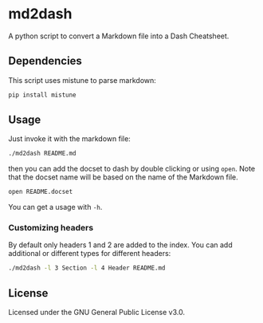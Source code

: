 # md2dash

A python script to convert a Markdown file into a Dash Cheatsheet.

## Dependencies

This script uses mistune to parse markdown:

```bash
pip install mistune

```

## Usage

Just invoke it with the markdown file:

```bash
./md2dash README.md
```

then you can add the docset to dash by double clicking or using `open`.
Note that the docset name will be based on the name of the Markdown file.


```bash
open README.docset
```

You can get a usage with `-h`.

### Customizing headers

By default only headers 1 and 2 are added to the index. You can add additional or different types for different headers:

```bash
./md2dash -l 3 Section -l 4 Header README.md
```

## License

Licensed under the GNU General Public License v3.0.
